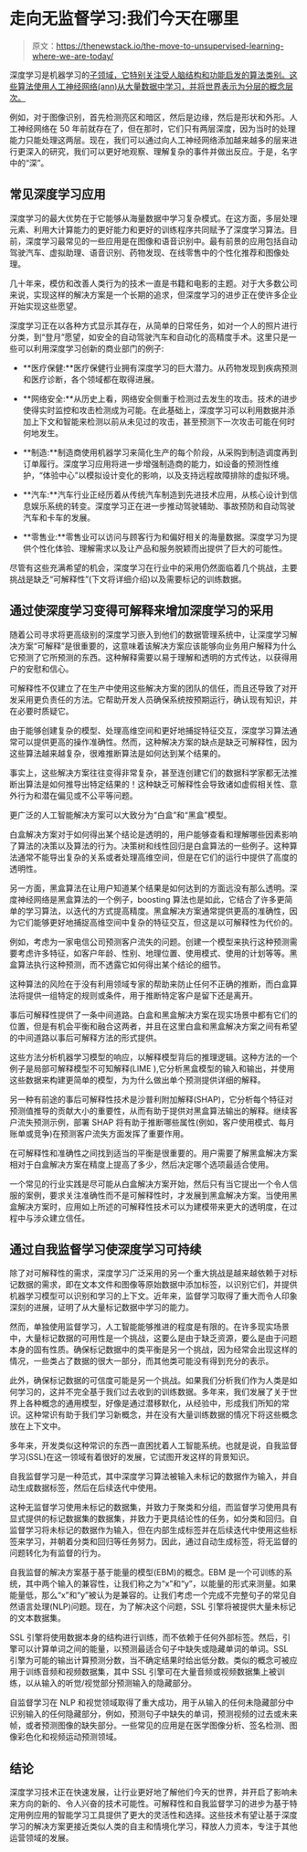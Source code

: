 # 走向无监督学习:我们今天在哪里

> 原文：<https://thenewstack.io/the-move-to-unsupervised-learning-where-we-are-today/>

深度学习是机器学习的[子领域，它特别关注受人脑结构和功能启发的算法类别。这些算法使用人工神经网络(ann)从大量数据中学习，并将世界表示为分层的概念层次。](https://thenewstack.io/researchers-drop-the-zeroes-to-speed-deep-learning/)

例如，对于图像识别，首先检测亮区和暗区，然后是边缘，然后是形状和外形。人工神经网络在 50 年前就存在了，但在那时，它们只有两层深度，因为当时的处理能力只能处理这两层。现在，我们可以通过向人工神经网络添加越来越多的层来进行更深入的研究，我们可以更好地观察、理解复杂的事件并做出反应。于是，名字中的“深”。

## **常见深度学习应用**

深度学习的最大优势在于它能够从海量数据中学习复杂模式。在这方面，多层处理元素、利用大计算能力的更好能力和更好的训练程序共同赋予了深度学习算法。目前，深度学习最常见的一些应用是在图像和语音识别中。最有前景的应用包括自动驾驶汽车、虚拟助理、语音识别、药物发现、在线零售中的个性化推荐和图像处理。

几十年来，模仿和改善人类行为的技术一直是书籍和电影的主题。对于大多数公司来说，实现这样的解决方案是一个长期的追求，但深度学习的进步正在使许多企业开始实现这些愿望。

深度学习正在以各种方式显示其存在，从简单的日常任务，如对一个人的照片进行分类，到“登月”愿望，如安全的自动驾驶汽车和自动化的高精度手术。这里只是一些可以利用深度学习创新的商业部门的例子:

*   **医疗保健:**医疗保健行业拥有深度学习的巨大潜力。从药物发现到疾病预测和医疗诊断，各个领域都在取得进展。

*   **网络安全:**从历史上看，网络安全侧重于检测过去发生的攻击。技术的进步使得实时监控和攻击检测成为可能。在此基础上，深度学习可以利用数据并添加上下文和智能来检测以前从未见过的攻击，甚至预测下一次攻击可能在何时何地发生。

*   **制造:**制造商使用机器学习来简化生产的每个阶段，从采购到制造调度再到订单履行。深度学习应用将进一步增强制造商的能力，如设备的预测性维护，“体验中心”以模拟设计变化的影响，以及支持远程故障排除的虚拟环境。

*   **汽车:**汽车行业正经历着从传统汽车制造到先进技术应用，从核心设计到信息娱乐系统的转变。深度学习正在进一步推动驾驶辅助、事故预防和自动驾驶汽车和卡车的发展。

*   **零售业:**零售业可以访问与顾客行为和偏好相关的海量数据。深度学习为提供个性化体验、理解需求以及让产品和服务脱颖而出提供了巨大的可能性。

尽管有这些充满希望的机会，深度学习在行业中的采用仍然面临着几个挑战，主要挑战是缺乏“可解释性”(下文将详细介绍)以及需要标记的训练数据。

## **通过使深度学习变得可解释来增加深度学习的采用**

随着公司寻求将更高级别的深度学习嵌入到他们的数据管理系统中，让深度学习解决方案“可解释”是很重要的，这意味着该解决方案应该能够向业务用户解释为什么它预测了它所预测的东西。这种解释需要以易于理解和透明的方式传达，以获得用户的安慰和信心。

可解释性不仅建立了在生产中使用这些解决方案的团队的信任，而且还导致了对开发采用更负责任的方法。它帮助开发人员确保系统按预期运行，确认现有知识，并在必要时质疑它。

由于能够创建复杂的模型、处理高维空间和更好地捕捉特征交互，深度学习算法通常可以提供更高的操作准确性。然而，这种解决方案的缺点是缺乏可解释性，因为这些算法越来越复杂，很难推断算法是如何达到某个结果的。

事实上，这些解决方案往往变得非常复杂，甚至连创建它们的数据科学家都无法推断出算法是如何推导出特定结果的！这种缺乏可解释性会导致诸如虚假相关性、意外行为和潜在偏见或不公平等问题。

更广泛的人工智能解决方案可以大致分为“白盒”和“黑盒”模型。

白盒解决方案对于如何得出某个结论是透明的，用户能够查看和理解哪些因素影响了算法的决策以及算法的行为。决策树和线性回归是白盒算法的一些例子。这种算法通常不能导出复杂的关系或者处理高维空间，但是在它们的运行中提供了高度的透明性。

另一方面，黑盒算法在让用户知道某个结果是如何达到的方面远没有那么透明。深度神经网络是黑盒算法的一个例子，boosting 算法也是如此，它结合了许多更简单的学习算法，以迭代的方式提高精度。黑盒解决方案通常提供更高的准确性，因为它们能够更好地捕捉高维空间中复杂的特征交互，但这是以可解释性为代价的。

例如，考虑为一家电信公司预测客户流失的问题。创建一个模型来执行这种预测需要考虑许多特征，如客户年龄、性别、地理位置、使用模式、使用的计划等等。黑盒算法执行这种预测，而不透露它如何得出某个结论的细节。

这种算法的风险在于没有利用领域专家的帮助来防止任何不正确的推断，而白盒算法将提供一组特定的规则或条件，用于推断特定客户是留下还是离开。

事后可解释性提供了一条中间道路。白盒和黑盒解决方案在现实场景中都有它们的位置，但是有机会平衡和融合这两者，并且在这里白盒和黑盒解决方案之间有希望的中间道路以事后可解释方法的形式提供。

这些方法分析机器学习模型的响应，以解释模型背后的推理逻辑。这种方法的一个例子是局部可解释模型不可知解释(LIME ),它分析黑盒模型的输入和输出，并使用这些数据来构建更简单的模型，为为什么做出单个预测提供详细的解释。

另一种有前途的事后可解释性技术是沙普利附加解释(SHAP)，它分析每个特征对预测值推导的贡献大小的重要性，从而有助于提供对黑盒算法输出的解释。继续客户流失预测示例，部署 SHAP 将有助于推断哪些属性(例如，客户使用模式、每月账单或竞争)在预测客户流失方面发挥了重要作用。

在可解释性和准确性之间找到适当的平衡是很重要的。用户需要了解黑盒解决方案相对于白盒解决方案在精度上提高了多少，然后决定哪个选项最适合使用。

一个常见的行业实践是尽可能从白盒解决方案开始，然后只有当它提出一个令人信服的案例，要求关注准确性而不是可解释性时，才发展到黑盒解决方案。当使用黑盒解决方案时，应用如上所述的可解释性技术可以为建模带来更大的透明度，在过程中与涉众建立信任。

## **通过自我监督学习使深度学习可持续**

除了对可解释性的需求，深度学习广泛采用的另一个重大挑战是越来越依赖于对标记数据的需求，即在文本文件和图像等原始数据中添加标签，以识别它们，并提供机器学习模型可以识别和学习的上下文。近年来，监督学习取得了重大而令人印象深刻的进展，证明了从大量标记数据中学习的能力。

然而，单独使用监督学习，人工智能能够推进的程度是有限的。在许多现实场景中，大量标记数据的可用性是一个挑战，这要么是由于缺乏资源，要么是由于问题本身的固有性质。确保标记数据中的类平衡是另一个挑战，因为经常会出现这样的情况，一些类占了数据的很大一部分，而其他类可能没有得到充分的表示。

此外，确保标记数据的可信度可能是另一个挑战。如果我们分析我们作为人类是如何学习的，这并不完全基于我们过去收到的训练数据。多年来，我们发展了关于世界上各种概念的通用模型，好像是通过潜移默化，从经验中，形成我们所知的常识。这种常识有助于我们学习新概念，并在没有大量训练数据的情况下将这些概念放在上下文中。

多年来，开发类似这种常识的东西一直困扰着人工智能系统。也就是说，自我监督学习(SSL)在这一领域有着很好的发展，它试图开发这样的背景知识。

自我监督学习是一种范式，其中深度学习算法被输入未标记的数据作为输入，并自动生成数据标签，然后在后续迭代中使用。

这种无监督学习使用未标记的数据集，并致力于聚类和分组，而监督学习使用具有显式提供的标记数据集的数据集，并致力于更具结论性的任务，如分类和回归。自监督学习将未标记的数据作为输入，但在内部生成标签并在后续迭代中使用这些标签来学习，并朝着分类和回归等任务努力。因此，通过自动生成标签，将无监督的问题转化为有监督的行为。

自我监督的解决方案基于基于能量的模型(EBM)的概念。EBM 是一个可训练的系统，其中两个输入的兼容性，让我们称之为“x”和“y”，以能量的形式来测量。如果能量低，那么“x”和“y”被认为是兼容的。让我们考虑一个完成不完整句子的常见自然语言处理(NLP)问题。现在，为了解决这个问题，SSL 引擎将被提供大量未标记的文本数据集。

SSL 引擎将使用数据本身的结构进行训练，而不依赖于任何外部标签。然后，引擎可以计算单词之间的能量，以预测最适合句子中缺失或隐藏单词的单词。SSL 引擎为可能的输出计算预测分数，当不确定结果时给出低分数。类似的概念可被应用于训练音频和视频数据集，其中 SSL 引擎可在大量音频或视频数据集上被训练，以从输入的听觉/视觉部分预测输入的隐藏部分。

自监督学习在 NLP 和视觉领域取得了重大成功，用于从输入的任何未隐藏部分中识别输入的任何隐藏部分，例如，预测句子中缺失的单词，预测视频的过去或未来帧，或者预测图像的缺失部分。一些常见的应用是在医学图像分析、签名检测、图像彩色化和视频运动预测领域。

## **结论**

深度学习技术正在快速发展，让行业更好地了解他们今天的世界，并开启了影响未来方向的新的、令人兴奋的技术可能性。可解释性和自我监督学习的进步为基于特定用例应用的智能学习工具提供了更大的灵活性和选择。这些技术有望让基于深度学习的解决方案更接近类似人类的自主和情境化学习，释放人力资本，专注于其他运营领域的发展。

<svg xmlns:xlink="http://www.w3.org/1999/xlink" viewBox="0 0 68 31" version="1.1"><title>Group</title> <desc>Created with Sketch.</desc></svg>
